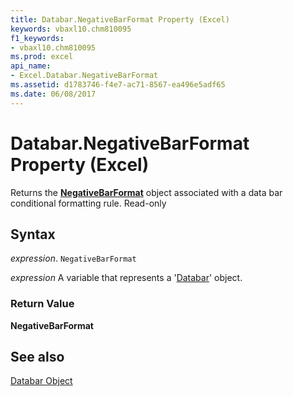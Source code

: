 ```yaml
---
title: Databar.NegativeBarFormat Property (Excel)
keywords: vbaxl10.chm810095
f1_keywords:
- vbaxl10.chm810095
ms.prod: excel
api_name:
- Excel.Databar.NegativeBarFormat
ms.assetid: d1783746-f4e7-ac71-8567-ea496e5adf65
ms.date: 06/08/2017
---
```



# Databar.NegativeBarFormat Property (Excel)

Returns the  **[NegativeBarFormat](Excel.NegativeBarFormat.md)** object associated with a data bar conditional formatting rule. Read-only


## Syntax

 _expression_. `NegativeBarFormat`

 _expression_ A variable that represents a '[Databar](Excel.Databar.md)' object.


### Return Value

 **NegativeBarFormat**


## See also


[Databar Object](Excel.Databar.md)

